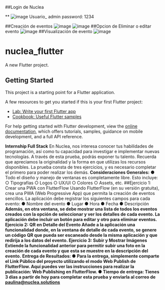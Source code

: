 
##Login de Nuclea 

** ![image](https://github.com/user-attachments/assets/42490187-dbd7-43e9-a450-96f7021ce152)
Usuario_ admin
password: 1234

##Creación de eventos
![image](https://github.com/user-attachments/assets/3520c93d-90c8-4ad1-a903-ddc2eb62ad70)
![image](https://github.com/user-attachments/assets/af1d793f-5d48-4eb6-b5f0-841d41675fc6)
##Opcion de Eliminar o editar evento
![image](https://github.com/user-attachments/assets/845af16e-2952-4563-bc4c-608ea31721d8)
##Visualización de evento
![image](https://github.com/user-attachments/assets/f10c2c6f-378d-4f20-8e16-5559b1f17baa)






# nuclea_flutter

A new Flutter project.

## Getting Started

This project is a starting point for a Flutter application.

A few resources to get you started if this is your first Flutter project:

- [Lab: Write your first Flutter app](https://docs.flutter.dev/get-started/codelab)
- [Cookbook: Useful Flutter samples](https://docs.flutter.dev/cookbook)

For help getting started with Flutter development, view the
[online documentation](https://docs.flutter.dev/), which offers tutorials,
samples, guidance on mobile development, and a full API reference.


**Internship Full Stack**
En Nuclea, nos interesa conocer tus habilidades de programación, así como tu capacidad para
investigar e implementar nuevas tecnologías. A través de esta prueba, podrás exponer tu talento.
Recuerda que apreciamos la originalidad y la forma en que utilizas los recursos disponibles.
La prueba consta de tres ejercicios, y es necesario completar el primero para poder realizar los
demás.
**Consideraciones Generales:**
● Todo el diseño y manejo de ventanas es completamente libre. Esto incluye:
○ Tipografías
○ Logos
○ UX/UI
○ Colores
○ Assets, etc.
##Ejercicio 1: Crear una PWA con FlutterFlow
Usando FlutterFlow (en su versión gratuita), crea una PWA (Web Progressive App) que permita la
creación de eventos sencillos. La aplicación debe registrar los siguientes campos para cada evento:
● Nombre del evento
● Lugar
● Hora
● Fecha
● Descripción
**Además, en otra ventana, se debe mostrar una lista de todos los eventos creados con la opción de
seleccionar y ver los detalles de cada evento. La aplicación debe incluir un botón para editar y otro para
eliminar eventos.**
**Ejercicio 2: QR en Detalle del Evento
Añade a la aplicación una funcionalidad donde, en la ventana de detalle de cada evento, se genere un
código QR que pueda ser escaneado desde la misma aplicación y que redirija a los datos del evento.
Ejercicio 3: Subir y Mostrar Imágenes
Extiende la funcionalidad anterior para permitir subir una foto en la creación de cada evento y que esta
se muestre en la descripción del evento.**
**Entrega de Resultados:
● Para la entrega, simplemente comparte el Link Público del proyecto utilizando el modo Web
Publish de FlutterFlow. Aquí puedes ver las instrucciones para realizar la publicación: Web
Publishing en FlutterFlow.
● Tiempo de entrega: Tienes 3 días a partir de hoy para completar esta prueba y
enviarla al correo de paulina@nuclea.solutions**

